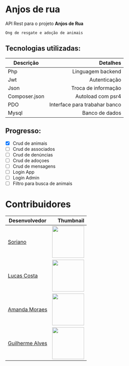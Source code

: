 # Anjos de rua
API Rest para o projeto **Anjos de Rua**

```
Ong de resgate e adoção de animais
```

## Tecnologias utilizadas:

Descrição | Detalhes
--------- | ------:
Php     | Linguagem backend
Jwt    | Autenticação
Json    | Troca de informação
Composer.json  | Autoload com psr4
PDO  | Interface para trabahar banco
Mysql  | Banco de dados

## Progresso:

- [x] Crud de animais
- [ ] Crud de associados
- [ ] Crud de denúncias
- [ ] Crud de adoçoes
- [ ] Crud de mensagens
- [ ] Login App
- [ ] Login Admin
- [ ] Filtro para busca de animais

# Contribuidores

Desenvolvedor | Thumbnail
--------- | ------:
[Soriano](https://github.com/gustavoSoriano) | <img src="https://avatars3.githubusercontent.com/u/20995835?s=460&v=4" width="100"/>
[Lucas Costa](https://github.com/01lucas-costa) | <img src="https://avatars3.githubusercontent.com/u/28660804?s=460&v=4" width="100"/>
[Amanda Moraes](https://github.com/amandamoraes07) | <img src="https://avatars2.githubusercontent.com/u/33162975?s=460&v=4" width="100"/>
[Guilherme Alves](https://github.com/ghfa) | <img src="https://avatars1.githubusercontent.com/u/28818073?s=460&v=4" width="100"/>

